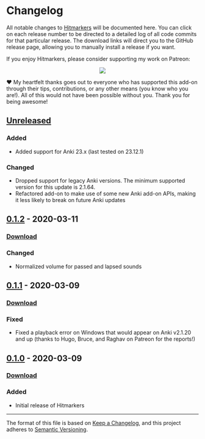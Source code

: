 # Changelog

All notable changes to [Hitmarkers](https://ankiweb.net/shared/info/) will be documented here. You can click on each release number to be directed to a detailed log of all code commits for that particular release. The download links will direct you to the GitHub release page, allowing you to manually install a release if you want.

If you enjoy Hitmarkers, please consider supporting my work on Patreon:

<p align="center">
<a href="https://www.patreon.com/glutanimate" rel="nofollow" title="Support me on Patreon 😄"><img src="https://glutanimate.com/logos/patreon_button.svg"></a>
</p>

:heart: My heartfelt thanks goes out to everyone who has supported this add-on through their tips, contributions, or any other means (you know who you are!). All of this would not have been possible without you. Thank you for being awesome!

## [Unreleased]

### Added

- Added support for Anki 23.x (last tested on 23.12.1)

### Changed

- Dropped support for legacy Anki versions. The minimum supported version for this update is 2.1.64.
- Refactored add-on to make use of some new Anki add-on APIs, making it less likely to break on future Anki updates

## [0.1.2] - 2020-03-11

### [Download](https://github.com/glutanimate/hitmarkers/releases/tag/v0.1.2)

### Changed

- Normalized volume for passed and lapsed sounds

## [0.1.1] - 2020-03-09

### [Download](https://github.com/glutanimate/hitmarkers/releases/tag/v0.1.1)

### Fixed

- Fixed a playback error on Windows that would appear on Anki v2.1.20 and up (thanks to Hugo, Bruce, and Raghav on Patreon for the reports!)

## [0.1.0] - 2020-03-09

### [Download](https://github.com/glutanimate/hitmarkers/releases/tag/v0.1.0)

### Added

- Initial release of Hitmarkers

[Unreleased]: https://github.com/glutanimate/hitmarkers/compare/v0.1.2...HEAD
[0.1.2]: https://github.com/glutanimate/hitmarkers/compare/v0.1.1...v0.1.2
[0.1.1]: https://github.com/glutanimate/hitmarkers/compare/v0.1.0...v0.1.1
[0.1.0]: https://github.com/glutanimate/hitmarkers/compare/v0.0.0...v0.1.0

-----

The format of this file is based on [Keep a Changelog](https://keepachangelog.com/en/1.0.0/), and this project adheres to [Semantic Versioning](https://semver.org/spec/v2.0.0.html).